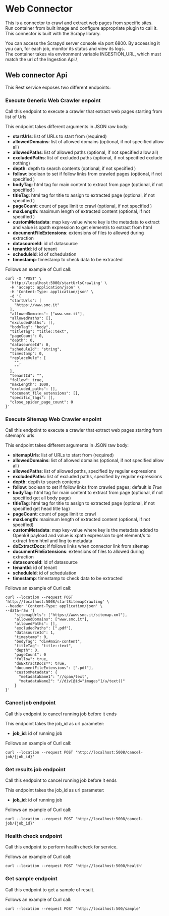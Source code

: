 # Web Connector

This is a connector to crawl and extract web pages from specific sites. \
Run container from built image and configure appropriate plugin to call it.\
This connector is built with the Scrapy library.

You can access the Scrapyd server console via port 6800. By accessing it you can, for each job, monitor its status and view its logs.\
The container takes via environment variable INGESTION_URL, which must match the url of the Ingestion Api.\

## Web connector Api

This Rest service exposes two different endpoints:

### Execute Generic Web Crawler enpoint

Call this endpoint to execute a crawler that extract web pages starting from list of Urls

This endpoint takes different arguments in JSON raw body:

- **startUrls**: list of URLs to start from (required)
- **allowedDomains**: list of allowed domains (optional, if not specified allow all)
- **allowedPaths**: list of allowed paths (optional, if not specified allow all)
- **excludedPaths**: list of excluded paths (optional, if not specified exclude nothing)
- **depth**: depth to search contents (optional, if not specified )
- **follow**: boolean to set if follow links from crawled pages (optional, if not specified )
- **bodyTag**: html tag for main content to extract from page (optional, if not specified )
- **titleTag**: html tag for title to assign to extracted page (optional, if not specified )
- **pageCount**: count of page limit to crawl (optional, if not specified )
- **maxLength**: maximum length of extracted content (optional, if not specified )
- **customMetadata**: map key-value where key is the metadata to extract and value is xpath expression to get element/s to extract from html
- **documentFileExtensions**: extensions of files to allowed during extraction
- **datasourceId**: id of datasource
- **tenantId**: id of tenant
- **scheduleId**: id of schedulation
- **timestamp**: timestamp to check data to be extracted

Follows an example of Curl call:

```
curl -X 'POST' \
  'http://localhost:5000/startUrlsCrawling' \
  -H 'accept: application/json' \
  -H 'Content-Type: application/json' \
  -d '{
  "startUrls": [
    "https://www.smc.it"
  ],
  "allowedDomains": ["www.smc.it"],
  "allowedPaths": [],
  "excludedPaths": [],
  "bodyTag": "body",
  "titleTag": "title::text",
  "pageCount": 0,
  "depth": 0,
  "datasourceId": 0,
  "scheduleId": "string",
  "timestamp": 0,
  "replaceRule": [
    "",
    ""
  ],
  "tenantId": "",
  "follow": true,
  "maxLength": 1000,
  "excluded_paths": [],
  "document_file_extensions": [],
  "specific_tags": [],
  "close_spider_page_count": 0
}'
```

### Execute Sitemap Web Crawler enpoint

Call this endpoint to execute a crawler that extract web pages starting from sitemap's urls

This endpoint takes different arguments in JSON raw body:

- **sitemapUrls**: list of URLs to start from (required)
- **allowedDomains**: list of allowed domains (optional, if not specified allow all)
- **allowedPaths**: list of allowed paths, specified by regular expressions
- **excludedPaths**: list of excluded paths, specified by regular expressions
- **depth**: depth to search contents
- **follow**: boolean to set if follow links from crawled pages; default is *True*
- **bodyTag**: html tag for main content to extract from page (optional, if not specified get all body page)
- **titleTag**: html tag for title to assign to extracted page  (optional, if not specified get head title tag)
- **pageCount**: count of page limit to crawl
- **maxLength**: maximum length of extracted content (optional, if not specified)
- **customMetadata**: map key-value where key is the metadata added to Openk9 payload and value is xpath expression to get element/s to extract from html and ling to metadata
- **doExtractDocs**: if follows links when connector link from sitemap
- **documentFileExtensions**: extensions of files to allowed during extraction
- **datasourceId**: id of datasource
- **tenantId**: id of tenant
- **scheduleId**: id of schedulation
- **timestamp**: timestamp to check data to be extracted


Follows an example of Curl call:

```
curl --location --request POST 'http://localhost:5008/startSitemapCrawling' \
--header 'Content-Type: application/json' \
--data-raw '{
    "sitemapUrls": ["https://www.smc.it/sitemap.xml"],
    "allowedDomains": ["www.smc.it"],
    "allowedPaths": [],
    "excludedPaths": [".pdf"],
    "datasourceId": 1,
    "timestamp": 0,
    "bodyTag": "div#main-content",
    "titleTag": "title::text",
    "depth": 0,
    "pageCount": 0
    "follow": true,
    "doExtractDocs**: true,
    "documentFileExtensions": [".pdf"],
    "customMetadata": {
      "metadataName1": "//span/text",
      "metadataName2": "//div[@id="images"]/a/text()"
    }
}'
```

### Cancel job endpoint

Call this endpoint to cancel running job before it ends 

This endpoint takes the job_id as url parameter:

- **job_id**: id of running job

Follows an example of Curl call:

```
curl --location --request POST 'http://localhost:5008/cancel-job/{job_id}'
```


### Get results job endpoint

Call this endpoint to cancel running job before it ends 

This endpoint takes the job_id as url parameter:

- **job_id**: id of running job

Follows an example of Curl call:

```
curl --location --request POST 'http://localhost:5008/cancel-job/{job_id}'
```


### Health check endpoint

Call this endpoint to perform health check for service.

Follows an example of Curl call:

```
curl --location --request POST 'http://localhost:5000/health'
```

### Get sample endpoint

Call this endpoint to get a sample of result.

Follows an example of Curl call:

```
curl --location --request POST 'http://localhost:500/sample'
```